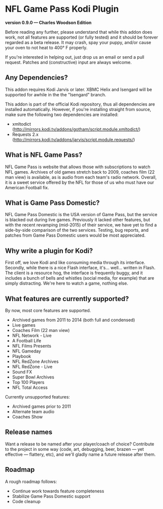 # NFL Game Pass Kodi Plugin #
**version 0.9.0 — Charles Woodson Edition**

Before reading any further, please understand that while this addon does work,
not all features are supported (or fully tested) and it should be forever
regarded as a beta release. It may crash, spay your puppy, and/or cause your
oven to not heat to 400° F properly.

If you're interested in helping out, just drop us an email or send a pull
request. Patches and (constructive) input are always welcome.

## Any Dependencies? ##

This addon requires Kodi Jarvis or later. XBMC Helix and Isengard will be
supported for awhile in the the "Isengard" branch.

This addon is part of the official Kodi repository, thus all dependencies are
installed automatically. However, if you're installing straight from source,
make sure the following two dependencies are installed:
 * xmltodict (http://mirrors.kodi.tv/addons/gotham/script.module.xmltodict/)
 * Requests 2.x (http://mirrors.kodi.tv/addons/jarvis/script.module.requests/)

## What is NFL Game Pass? ##

NFL Game Pass is website that allows those with subscriptions to watch NFL
games. Archives of old games stretch back to 2009, coaches film (22 man view) is
available, as is audio from each team's radio network. Overall, it is a sweet
service offered by the NFL for those of us who must have our American Football
fix.

## What is Game Pass Domestic? ##

NFL Game Pass Domestic is the USA version of Game Pass, but the service is
blacked out during live games. Previously it lacked other features, but with the
recent revamping (mid-2015) of their service, we have yet to find a side-by-side
comparison of the two services. Testing, bug reports, and patches from Game Pass
Domestic users would be most appreciated.

## Why write a plugin for Kodi? ##

First off, we love Kodi and like consuming media through its interface.
Secondly, while there is a nice Flash interface, it's... well... written in
Flash. The client is a resource hog, the interface is frequently buggy, and it
includes a bunch of bells and whistles (social media, for example) that are
simply distracting. We're here to watch a game, nothing else.

## What features are currently supported? ##

By now, most core features are supported.

 * Archived games from 2011 to 2014 (both full and condensed)
 * Live games
 * Coaches Film (22 man view)
 * NFL Network - Live
 * A Football Life
 * NFL Films Presents
 * NFL Gameday
 * Playbook
 * NFL RedZone Archives
 * NFL RedZone - Live
 * Sound FX
 * Super Bowl Archives
 * Top 100 Players
 * NFL Total Access

Currently unsupported features:
 * Archived games prior to 2011
 * Alternate team audio
 * Coaches Show

## Release names ##

Want a release to be named after your player/coach of choice? Contribute to the
project in some way (code, art, debugging, beer, brazen — yet effective —
flattery, etc), and we'll gladly name a future release after them.

## Roadmap ##

A rough roadmap follows:

* Continue work towards feature completeness
* Stabilize Game Pass Domestic support
* Code cleanup
